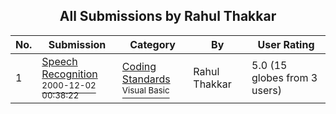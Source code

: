 ﻿<div align="center">

## All Submissions by Rahul Thakkar

</div>

No.  | Submission | Category | By   | User Rating
---- | ---------- | -------- | ---- | -----------
1 | [Speech Recognition<br /><sup>2000-12-02 00:38:22</sup>](https://github.com/Planet-Source-Code/rahul-thakkar-speech-recognition__1-13250) | [Coding Standards<br /><sup>Visual Basic</sup>](../ByCategory/coding-standards__1-43.md) | Rahul Thakkar | 5.0 (15 globes from 3 users)
